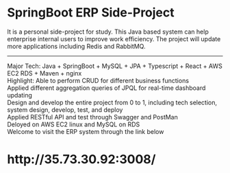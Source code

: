 # SpringBoot ERP Side-Project 
It is a personal side-project for study. This Java based system can help enterprise internal users to improve work efficiency. The project will update more applications including Redis and RabbitMQ.
<hr>
Major Tech: 
Java + SpringBoot + MySQL + JPA + Typescript + React + AWS EC2 RDS + Maven + nginx
<br>
Highlight:
Able to perform CRUD for different business functions<br>
Applied different aggregation queries of JPQL for real-time dashboard updating<br>
Design and develop the entire project from 0 to 1, including tech selection, system design, develop, test, and deploy<br>
Applied RESTful API and test through Swagger and PostMan<br>
Deloyed on AWS EC2 linux and MySQL on RDS<br>
Welcome to visit the ERP system through the link below <br>
<h1>http://35.73.30.92:3008/</h1>
